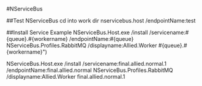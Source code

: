 #NServiceBus

##Test NServiceBus
cd into work dir
nservicebus.host /endpointName:test

##Install Service Example
NServiceBus.Host.exe /install /servicename:#{queue}.#{workername} /endpointName:#{queue} NServiceBus.Profiles.RabbitMQ /displayname:Allied.Worker #{queue}.#{workername}")

NServiceBus.Host.exe /install /servicename:final.allied.normal.1 /endpointName:final.allied.normal NServiceBus.Profiles.RabbitMQ /displayname:Allied.Worker final.allied.normal.1